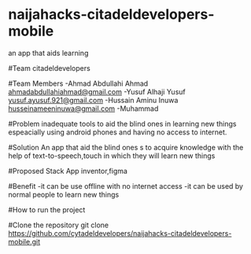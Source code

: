 # naijahacks-citadeldevelopers-mobile
an app that aids learning


#Team citadeldevelopers

#Team Members
-Ahmad Abdullahi Ahmad 
ahmadabdullahiahmad@gmail.com
-Yusuf Alhaji Yusuf  
yusuf.ayusuf.921@gmail.com
-Hussain Aminu Inuwa  
husseinameeninuwa@gmail.com
-Muhammad

#Problem
inadequate tools to aid the blind ones  in learning new things espeacially using android phones and having  no access to internet.


#Solution
An app that aid the blind ones s to acquire knowledge with the help of text-to-speech,touch in which they will learn new things


#Proposed Stack
App inventor,figma

#Benefit
-it can be use offline with no internet access
-it can be used by normal people to learn new things


#How to run the project


#Clone the repository
git clone https://github.com/cytadeldevelopers/naijahacks-citadeldevelopers-mobile.git

